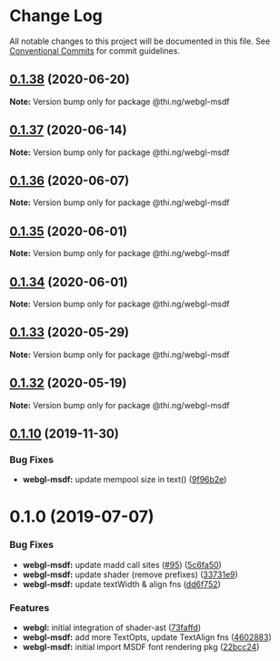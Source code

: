 # Change Log

All notable changes to this project will be documented in this file.
See [Conventional Commits](https://conventionalcommits.org) for commit guidelines.

## [0.1.38](https://github.com/thi-ng/umbrella/compare/@thi.ng/webgl-msdf@0.1.37...@thi.ng/webgl-msdf@0.1.38) (2020-06-20)

**Note:** Version bump only for package @thi.ng/webgl-msdf





## [0.1.37](https://github.com/thi-ng/umbrella/compare/@thi.ng/webgl-msdf@0.1.36...@thi.ng/webgl-msdf@0.1.37) (2020-06-14)

**Note:** Version bump only for package @thi.ng/webgl-msdf





## [0.1.36](https://github.com/thi-ng/umbrella/compare/@thi.ng/webgl-msdf@0.1.35...@thi.ng/webgl-msdf@0.1.36) (2020-06-07)

**Note:** Version bump only for package @thi.ng/webgl-msdf





## [0.1.35](https://github.com/thi-ng/umbrella/compare/@thi.ng/webgl-msdf@0.1.34...@thi.ng/webgl-msdf@0.1.35) (2020-06-01)

**Note:** Version bump only for package @thi.ng/webgl-msdf





## [0.1.34](https://github.com/thi-ng/umbrella/compare/@thi.ng/webgl-msdf@0.1.33...@thi.ng/webgl-msdf@0.1.34) (2020-06-01)

**Note:** Version bump only for package @thi.ng/webgl-msdf





## [0.1.33](https://github.com/thi-ng/umbrella/compare/@thi.ng/webgl-msdf@0.1.32...@thi.ng/webgl-msdf@0.1.33) (2020-05-29)

**Note:** Version bump only for package @thi.ng/webgl-msdf





## [0.1.32](https://github.com/thi-ng/umbrella/compare/@thi.ng/webgl-msdf@0.1.31...@thi.ng/webgl-msdf@0.1.32) (2020-05-19)

**Note:** Version bump only for package @thi.ng/webgl-msdf





## [0.1.10](https://github.com/thi-ng/umbrella/compare/@thi.ng/webgl-msdf@0.1.9...@thi.ng/webgl-msdf@0.1.10) (2019-11-30)

### Bug Fixes

* **webgl-msdf:** update mempool size in text() ([9f96b2e](https://github.com/thi-ng/umbrella/commit/9f96b2ec525cd8d8a5d5e31d39352f0c6e350991))

# 0.1.0 (2019-07-07)

### Bug Fixes

* **webgl-msdf:** update madd call sites ([#95](https://github.com/thi-ng/umbrella/issues/95)) ([5c6fa50](https://github.com/thi-ng/umbrella/commit/5c6fa50))
* **webgl-msdf:** update shader (remove prefixes) ([33731e9](https://github.com/thi-ng/umbrella/commit/33731e9))
* **webgl-msdf:** update textWidth & align fns ([dd6f752](https://github.com/thi-ng/umbrella/commit/dd6f752))

### Features

* **webgl:** initial integration of shader-ast ([73faffd](https://github.com/thi-ng/umbrella/commit/73faffd))
* **webgl-msdf:** add more TextOpts, update TextAlign fns ([4602883](https://github.com/thi-ng/umbrella/commit/4602883))
* **webgl-msdf:** initial import MSDF font rendering pkg ([22bcc24](https://github.com/thi-ng/umbrella/commit/22bcc24))
